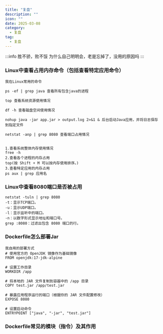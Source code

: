 ```yaml
---
title: "复盘"
description: ""
icon: ""
date: 2025-03-08
category:
  - 复盘
tag:
  - 复盘
---
```


:::info
胜不骄，败不馁
为什么自己明明会，老是忘掉了，没用的原因吗
:::

### Linux中查看占用内存命令（包括查看特定应用命令）
```shell
我在Linux常用的命令

ps -ef | grep java 查看所有包含java的进程

top 查看系统资源使用情况

df -h 查看磁盘空间使用情况

nohup java -jar app.jar > output.log 2>&1 & 后台启动Java应用，并将日志保存到指定文件

netstat -anp | grep 8080 查看端口占用情况


1.查看系统整体内存使用情况
free -h
2.查看各个进程的内存占用
top(按 Shift + M 可以按内存使用排序。)
3.查看特定应用的内存占用
ps aux | grep 应用名

```
### Linux中查看8080端口是否被占用
```shell
netstat -tuln | grep 8080
-t：显示TCP端口。
-u：显示UDP端口。
-l：显示监听中的端口。
-n：以数字形式显示地址和端口号。
grep :8080：过滤出包含 8080 端口的行。
```

### Dockerfile怎么部署Jar

```shell
我自用的部署方式
# 使用官方的 OpenJDK 镜像作为基础镜像
FROM openjdk:17-jdk-alpine

# 设置工作目录
WORKDIR /app

# 将本地的 JAR 文件复制到容器中的 /app 目录
COPY test.jar /app/test.jar

# 暴露应用程序运行的端口（根据你的 JAR 文件配置修改）
EXPOSE 8080

# 设置启动命令
ENTRYPOINT ["java", "-jar", "test.jar"]
```
### Dockerfile常见的模块（指令）及其作用



